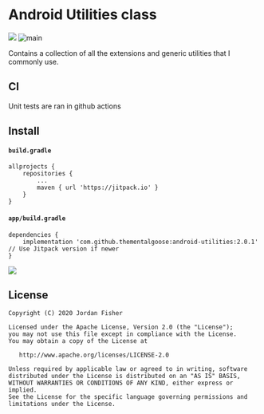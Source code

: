 # Android Utilities class

[![](https://jitpack.io/v/thementalgoose/android-utilities.svg)](https://jitpack.io/#thementalgoose/android-utilities) ![main](https://github.com/thementalgoose/android-utilities/workflows/unit-test-main/badge.svg)

Contains a collection of all the extensions and generic utilities that I commonly use.

## CI

Unit tests are ran in github actions

## Install

#### `build.gradle`

```
allprojects {
	repositories {
		...
		maven { url 'https://jitpack.io' }
	}
}
```

#### `app/build.gradle`

```
dependencies {
    implementation 'com.github.thementalgoose:android-utilities:2.0.1'     // Use Jitpack version if newer
}
```

[![](https://jitpack.io/v/thementalgoose/android-utilities.svg)](https://jitpack.io/#thementalgoose/android-utilities)

## License

```
Copyright (C) 2020 Jordan Fisher

Licensed under the Apache License, Version 2.0 (the "License");
you may not use this file except in compliance with the License.
You may obtain a copy of the License at

   http://www.apache.org/licenses/LICENSE-2.0

Unless required by applicable law or agreed to in writing, software
distributed under the License is distributed on an "AS IS" BASIS,
WITHOUT WARRANTIES OR CONDITIONS OF ANY KIND, either express or implied.
See the License for the specific language governing permissions and
limitations under the License.
```
